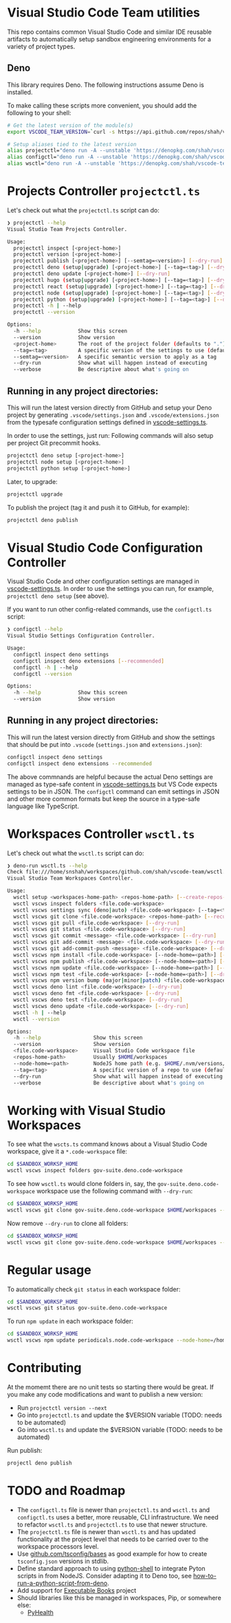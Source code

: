 # Visual Studio Code Team utilities

This repo contains common Visual Studio Code and similar IDE reusable artifacts
to automatically setup sandbox engineering environments for a variety of project
types.

## Deno

This library requires Deno. The following instructions assume Deno is installed.

To make calling these scripts more convenient, you should add the following to
your shell:

```bash
# Get the latest version of the module(s)
export VSCODE_TEAM_VERSION=`curl -s https://api.github.com/repos/shah/vscode-team/tags  | jq '.[0].name' -r`

# Setup aliases tied to the latest version
alias projectctl="deno run -A --unstable 'https://denopkg.com/shah/vscode-team@${VSCODE_TEAM_VERSION}/projectctl.ts'"
alias configctl="deno run -A --unstable 'https://denopkg.com/shah/vscode-team@${VSCODE_TEAM_VERSION}/configctl.ts'"
alias wsctl="deno run -A --unstable 'https://denopkg.com/shah/vscode-team@${VSCODE_TEAM_VERSION}/wsctl.ts'"
```

# Projects Controller `projectctl.ts`

Let's check out what the `projectctl.ts` script can do:

```bash
❯ projectctl --help
Visual Studio Team Projects Controller.

Usage:
  projectctl inspect [<project-home>]
  projectctl version [<project-home>]
  projectctl publish [<project-home>] [--semtag=<version>] [--dry-run]
  projectctl deno (setup|upgrade) [<project-home>] [--tag=<tag>] [--dry-run] [--verbose]
  projectctl deno update [<project-home>] [--dry-run]
  projectctl hugo (setup|upgrade) [<project-home>] [--tag=<tag>] [--dry-run][--verbose]
  projectctl react (setup|upgrade) [<project-home>] [--tag=<tag>] [--dry-run] [--verbose]
  projectctl node (setup|upgrade) [<project-home>] [--tag=<tag>] [--dry-run] [--verbose]
  projectctl python (setup|upgrade) [<project-home>] [--tag=<tag>] [--dry-run] [--verbose]
  projectctl -h | --help
  projectctl --version

Options:
  -h --help            Show this screen
  --version            Show version
  <project-home>       The root of the project folder (defaults to ".")
  --tag=<tag>          A specific version of the settings to use (default: "master")
  --semtag=<version>   A specific semantic version to apply as a tag
  --dry-run            Show what will happen instead of executing
  --verbose            Be descriptive about what's going on
```

## Running in any project directories:

This will run the latest version directly from GitHub and setup your Deno
project by generating `.vscode/settings.json` and `.vscode/extensions.json` from
the typesafe configuration settings defined in
[vscode-settings.ts](vscode-settings.ts).

In order to use the settings, just run: Following commands will also setup per
project Git precommit hooks.

```bash
projectctl deno setup [<project-home>]
projectctl node setup [<project-home>]
projectctl python setup [<project-home>]
```

Later, to upgrade:

```bash
projectctl upgrade
```

To publish the project (tag it and push it to GitHub, for example):

```bash
projectctl deno publish
```

# Visual Studio Code Configuration Controller

Visual Studio Code and other configuration settings are managed in
[vscode-settings.ts](vscode-settings.ts). In order to use the settings you can
run, for example, `projectctl deno setup` (see above).

If you want to run other config-related commands, use the `configctl.ts` script:

```bash
❯ configctl --help
Visual Studio Settings Configuration Controller.

Usage:
  configctl inspect deno settings
  configctl inspect deno extensions [--recommended]
  configctl -h | --help
  configctl --version

Options:
  -h --help            Show this screen
  --version            Show version
```

## Running in any project directories:

This will run the latest version directly from GitHub and show the settings that
should be put into `.vscode` (`settings.json` and `extensions.json`):

```bash
configctl inspect deno settings
configctl inspect deno extensions --recommended
```

The above commnands are helpful because the actual Deno settings are managed as
type-safe content in [vscode-settings.ts](vscode-settings.ts) but VS Code
expects settings to be in JSON. The `configctl` command can emit settings in
JSON and other more common formats but keep the source in a type-safe language
like TypeScript.

# Workspaces Controller `wsctl.ts`

Let's check out what the `wsctl.ts` script can do:

```bash
❯ deno-run wsctl.ts --help
Check file:///home/snshah/workspaces/github.com/shah/vscode-team/wsctl.ts
Visual Studio Team Workspaces Controller.

Usage:
  wsctl setup <workspaces-home-path> <repos-home-path> [--create-repos-path] [--dry-run] [--verbose]
  wsctl vscws inspect folders <file.code-workspace>
  wsctl vscws settings sync (deno|auto) <file.code-workspace> [--tag=<tag>] [--dry-run] [--verbose]
  wsctl vscws git clone <file.code-workspace> <repos-home-path> [--recurse-submodules] [--create-repos-path] [--dry-run] [--verbose]
  wsctl vscws git pull <file.code-workspace> [--dry-run]
  wsctl vscws git status <file.code-workspace> [--dry-run]
  wsctl vscws git commit <message> <file.code-workspace> [--dry-run]
  wsctl vscws git add-commit <message> <file.code-workspace> [--dry-run]
  wsctl vscws git add-commit-push <message> <file.code-workspace> [--dry-run]
  wsctl vscws npm install <file.code-workspace> [--node-home=<path>] [--dry-run]
  wsctl vscws npm publish <file.code-workspace> [--node-home=<path>] [--dry-run]
  wsctl vscws npm update <file.code-workspace> [--node-home=<path>] [--dry-run]
  wsctl vscws npm test <file.code-workspace> [--node-home=<path>] [--dry-run]
  wsctl vscws npm version bump (major|minor|patch) <file.code-workspace> [--no-git-tag-version] [--node-home=<path>] [--dry-run]
  wsctl vscws deno lint <file.code-workspace> [--dry-run]
  wsctl vscws deno fmt <file.code-workspace> [--dry-run]
  wsctl vscws deno test <file.code-workspace> [--dry-run]
  wsctl vscws deno update <file.code-workspace> [--dry-run]
  wsctl -h | --help
  wsctl --version

Options:
  -h --help                 Show this screen
  --version                 Show version  
  <file.code-workspace>     Visual Studio Code workspace file
  <repos-home-path>         Usually $HOME/workspaces
  --node-home=<path>        NodeJS home path (e.g. $HOME/.nvm/versions/node/v14.5.0)
  --tag=<tag>               A specific version of a repo to use (default: "master")
  --dry-run                 Show what will happen instead of executing
  --verbose                 Be descriptive about what's going on
```

# Working with Visual Studio Workspaces

To see what the `wscts.ts` command knows about a Visual Studio Code workspace,
give it a `*.code-workspace` file:

```bash
cd $SANDBOX_WORKSP_HOME
wsctl vscws inspect folders gov-suite.deno.code-workspace
```

To see how `wsctl.ts` would clone folders in, say, the
`gov-suite.deno.code-workspace` workspace use the following command with
`--dry-run`:

```bash
cd $SANDBOX_WORKSP_HOME
wsctl vscws git clone gov-suite.deno.code-workspace $HOME/workspaces --dry-run --verbose
```

Now remove `--dry-run` to clone all folders:

```bash
cd $SANDBOX_WORKSP_HOME
wsctl vscws git clone gov-suite.deno.code-workspace $HOME/workspaces --verbose
```

# Regular usage

To automatically check `git status` in each workspace folder:

```bash
cd $SANDBOX_WORKSP_HOME
wsctl vscws git status gov-suite.deno.code-workspace
```

To run `npm update` in each workspace folder:

```bash
cd $SANDBOX_WORKSP_HOME
wsctl vscws npm update periodicals.node.code-workspace --node-home=/home/snshah/.nvm/versions/node/v14.5.0
```

# Contributing

At the momemt there are no unit tests so starting there would be great. If you
make any code modifications and want to publish a new version:

- Run `projectctl version --next`
- Go into `projectctl.ts` and update the $VERSION variable (TODO: needs to be
  automated)
- Go into `wsctl.ts` and update the $VERSION variable (TODO: needs to be
  automated)

Run publish:

```bash
projectl deno publish
```

# TODO and Roadmap

- The `configctl.ts` file is newer than `projectctl.ts` and `wsctl.ts` and
  `configctl.ts` uses a better, more reusable, CLI infrastructure. We need to
  refactor `wsctl.ts` and `projectctl.ts` to use that newer structure.
- The `projectctl.ts` file is newer than `wsctl.ts` and has updated
  functionality at the project level that needs to be carried over to the
  workspace processors level.
- Use [github.com/tsconfig/bases](https://github.com/tsconfig/bases) as good
  example for how to create `tsconfig.json` versions in stdlib.
- Define standard approach to using
  [python-shell](https://github.com/extrabacon/python-shell) to integrate Pyton
  scripts in from NodeJS. Consider adapting it to Deno too, see
  [how-to-run-a-python-script-from-deno](https://stackoverflow.com/questions/61710787/how-to-run-a-python-script-from-deno).
- Add support for [Executable Books](https://executablebooks.org) project
- Should libraries like this be managed in workspaces, Pip, or somewhere else:
  - [PyHealth](https://github.com/yzhao062/PyHealth)
